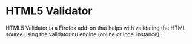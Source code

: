 # HTML5 Validator

HTML5 Validator is a Firefox add-on that helps with validating the HTML source using the validator.nu engine (online or local instance).

